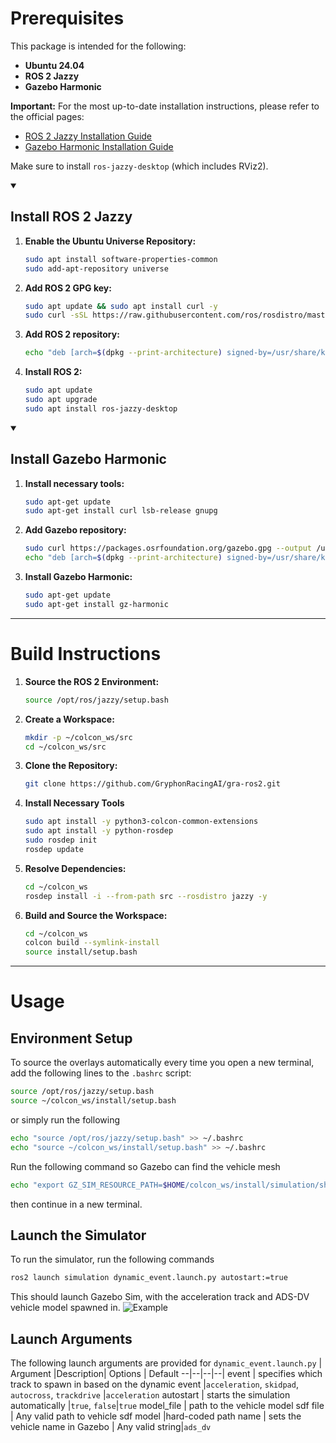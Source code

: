 # Prerequisites
This package is intended for the following:

- **Ubuntu 24.04**
- **ROS 2 Jazzy**
- **Gazebo Harmonic**


**Important:** For the most up-to-date installation instructions, please refer to the official pages:  
- [ROS 2 Jazzy Installation Guide](https://docs.ros.org/en/jazzy/Installation.html)  
- [Gazebo Harmonic Installation Guide](https://gazebosim.org/docs/harmonic/install_ubuntu/)

Make sure to install `ros-jazzy-desktop` (which includes RViz2).

<details open>
  <summary><h2>Install ROS 2 Jazzy</h2></summary>

  1. **Enable the Ubuntu Universe Repository:**
  
      ```bash
      sudo apt install software-properties-common
      sudo add-apt-repository universe
      ```

  2. **Add ROS 2 GPG key:**

      ```bash
      sudo apt update && sudo apt install curl -y
      sudo curl -sSL https://raw.githubusercontent.com/ros/rosdistro/master/ros.key -o /usr/share/keyrings/ros-archive-keyring.gpg
      ```

  3. **Add ROS 2 repository:**

      ```bash
      echo "deb [arch=$(dpkg --print-architecture) signed-by=/usr/share/keyrings/ros-archive-keyring.gpg] http://packages.ros.org/ros2/ubuntu $(. /etc/os-release && echo $UBUNTU_CODENAME) main" | sudo tee /etc/apt/sources.list.d/ros2.list > /dev/null
      ```

  4. **Install ROS 2:**

      ```bash
      sudo apt update
      sudo apt upgrade
      sudo apt install ros-jazzy-desktop
      ```

</details>
<details open>
  <summary><h2>Install Gazebo Harmonic</h2></summary>

  1. **Install necessary tools:**

      ```bash
      sudo apt-get update
      sudo apt-get install curl lsb-release gnupg
      ```
  2. **Add Gazebo repository:**

      ```bash
      sudo curl https://packages.osrfoundation.org/gazebo.gpg --output /usr/share/keyrings/pkgs-osrf-archive-keyring.gpg
      echo "deb [arch=$(dpkg --print-architecture) signed-by=/usr/share/keyrings/pkgs-osrf-archive-keyring.gpg] http://packages.osrfoundation.org/gazebo/ubuntu-stable $(lsb_release -cs) main" | sudo tee /etc/apt/sources.list.d/gazebo-stable.list > /dev/null
      ```

  3. **Install Gazebo Harmonic:**

      ```bash
      sudo apt-get update
      sudo apt-get install gz-harmonic
      ```

</details>

---

# Build Instructions

1. **Source the ROS 2 Environment:**

    ```bash
    source /opt/ros/jazzy/setup.bash
    ```

2. **Create a Workspace:**

    ```bash
    mkdir -p ~/colcon_ws/src
    cd ~/colcon_ws/src
    ```

3. **Clone the Repository:**

    ```bash
    git clone https://github.com/GryphonRacingAI/gra-ros2.git
    ```
4. **Install Necessary Tools**
    ```bash
    sudo apt install -y python3-colcon-common-extensions
    sudo apt install -y python-rosdep
    sudo rosdep init
    rosdep update
    ```

5. **Resolve Dependencies:**

    ```bash
    cd ~/colcon_ws
    rosdep install -i --from-path src --rosdistro jazzy -y
    ```

6. **Build and Source the Workspace:**

    ```bash
    cd ~/colcon_ws
    colcon build --symlink-install
    source install/setup.bash
    ```

---

# Usage

## Environment Setup

To source the overlays automatically every time you open a new terminal, add the following lines to the `.bashrc` script:
```bash
source /opt/ros/jazzy/setup.bash
source ~/colcon_ws/install/setup.bash
```

or simply run the following
```bash
echo "source /opt/ros/jazzy/setup.bash" >> ~/.bashrc
echo "source ~/colcon_ws/install/setup.bash" >> ~/.bashrc
```

Run the following command so Gazebo can find the vehicle mesh
```bash
echo "export GZ_SIM_RESOURCE_PATH=$HOME/colcon_ws/install/simulation/share/" >> ~/.bashrc
```
then continue in a new terminal.

## Launch the Simulator

To run the simulator, run the following commands

```bash
ros2 launch simulation dynamic_event.launch.py autostart:=true
```
This should launch Gazebo Sim, with the acceleration track and ADS-DV vehicle model spawned in.
![Example](https://github.com/user-attachments/assets/99254e31-ed0a-49ae-9bee-ec22e6a2810f)

## Launch Arguments

The following launch arguments are provided for `dynamic_event.launch.py`
  | Argument |Description| Options | Default
--|--|--|--|
event | specifies which track to spawn in based on the dynamic event |`acceleration`, `skidpad`, `autocross`, `trackdrive` |`acceleration`
autostart | starts the simulation automatically |`true`, `false`|`true`
model_file | path to the vehicle model sdf file | Any valid path to vehicle sdf model |hard-coded path
name | sets the vehicle name in Gazebo | Any valid string|`ads_dv`
